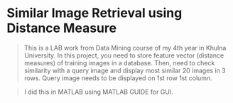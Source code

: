 # Similar Image Retrieval using Distance Measure
> This is a LAB work from Data Mining course of my 4th year in Khulna University. In this project, you need to store feature vector (distance measures) of training images in a database. Then, need to check similarity with a query image and display most similar 20 images in 3 rows. Query image needs to be displayed on 1st row 1st column.

> I did this in MATLAB using MATLAB GUIDE for GUI.
